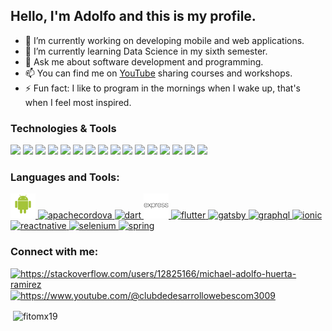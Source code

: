 ## Hello, I'm Adolfo and this is my profile. 

- 🔭 I’m currently working on developing mobile and web applications.
- 🌱 I’m currently learning Data Science in my sixth semester.
- 💬 Ask me about software development and programming.
- 📫 You can find me on [YouTube](https://www.youtube.com/@clubdedesarrollowebescom3009) sharing courses and workshops.
- ⚡ Fun fact: I like to program in the mornings when I wake up, that's when I feel most inspired.

### Technologies & Tools

![](https://img.shields.io/badge/Code-Java-informational?style=flat&logo=java&logoColor=white&color=2bbc8a)
![](https://img.shields.io/badge/Code-Javascript-informational?style=flat&logo=javascript&logoColor=white&color=2bbc8a)
![](https://img.shields.io/badge/Code-Python-informational?style=flat&logo=python&logoColor=white&color=2bbc8a)
![](https://img.shields.io/badge/Code-R-informational?style=flat&logo=r&logoColor=white&color=2bbc8a)
![](https://img.shields.io/badge/Library-React-informational?style=flat&logo=react&logoColor=white&color=2bbc8a)
![](https://img.shields.io/badge/Framework-React_Native-informational?style=flat&logo=react&logoColor=white&color=2bbc8a)
![](https://img.shields.io/badge/Query_Language-GraphQL-informational?style=flat&logo=graphql&logoColor=white&color=2bbc8a)
![](https://img.shields.io/badge/Web_Scrapping-BeautifulSoup-informational?style=flat&logo=python&logoColor=white&color=2bbc8a)
![](https://img.shields.io/badge/Cloud-Firebase-informational?style=flat&logo=firebase&logoColor=white&color=2bbc8a)
![](https://img.shields.io/badge/CSS_Framework-Tailwind-informational?style=flat&logo=tailwind-css&logoColor=white&color=2bbc8a)
![](https://img.shields.io/badge/Database-MongoDB-informational?style=flat&logo=mongodb&logoColor=white&color=2bbc8a)
![](https://img.shields.io/badge/Database-MySQL-informational?style=flat&logo=mysql&logoColor=white&color=2bbc8a)
![](https://img.shields.io/badge/Data_Visualization-Tableau-informational?style=flat&logo=tableau&logoColor=white&color=2bbc8a)
![](https://img.shields.io/badge/Data_Visualization-Power_BI-informational?style=flat&logo=microsoft-power-bi&logoColor=white&color=2bbc8a)
![](https://img.shields.io/badge/Database-Oracle_DB-informational?style=flat&logo=oracle&logoColor=white&color=2bbc8a)
![](https://img.shields.io/badge/Database-SQL_Server-informational?style=flat&logo=microsoft-sql-server&logoColor=white&color=2bbc8a)


<h3 align="left">Languages and Tools:</h3>
<p align="left"> <a href="https://developer.android.com" target="_blank" rel="noreferrer"> <img src="https://raw.githubusercontent.com/devicons/devicon/master/icons/android/android-original-wordmark.svg" alt="android" width="40" height="40"/> </a> <a href="https://cordova.apache.org/" target="_blank" rel="noreferrer"> <img src="https://www.vectorlogo.zone/logos/apache_cordova/apache_cordova-icon.svg" alt="apachecordova" width="40" height="40"/> </a> <a href="https://dart.dev" target="_blank" rel="noreferrer"> <img src="https://www.vectorlogo.zone/logos/dartlang/dartlang-icon.svg" alt="dart" width="40" height="40"/> </a> <a href="https://expressjs.com" target="_blank" rel="noreferrer"> <img src="https://raw.githubusercontent.com/devicons/devicon/master/icons/express/express-original-wordmark.svg" alt="express" width="40" height="40"/> </a> <a href="https://flutter.dev" target="_blank" rel="noreferrer"> <img src="https://www.vectorlogo.zone/logos/flutterio/flutterio-icon.svg" alt="flutter" width="40" height="40"/> </a> <a href="https://www.gatsbyjs.com/" target="_blank" rel="noreferrer"> <img src="https://www.vectorlogo.zone/logos/gatsbyjs/gatsbyjs-icon.svg" alt="gatsby" width="40" height="40"/> </a> <a href="https://graphql.org" target="_blank" rel="noreferrer"> <img src="https://www.vectorlogo.zone/logos/graphql/graphql-icon.svg" alt="graphql" width="40" height="40"/> </a> <a href="https://ionicframework.com" target="_blank" rel="noreferrer"> <img src="https://upload.wikimedia.org/wikipedia/commons/d/d1/Ionic_Logo.svg" alt="ionic" width="40" height="40"/> </a> <a href="https://reactnative.dev/" target="_blank" rel="noreferrer"> <img src="https://reactnative.dev/img/header_logo.svg" alt="reactnative" width="40" height="40"/> </a> <a href="https://www.selenium.dev" target="_blank" rel="noreferrer"> <img src="https://raw.githubusercontent.com/detain/svg-logos/780f25886640cef088af994181646db2f6b1a3f8/svg/selenium-logo.svg" alt="selenium" width="40" height="40"/> </a> <a href="https://spring.io/" target="_blank" rel="noreferrer"> <img src="https://www.vectorlogo.zone/logos/springio/springio-icon.svg" alt="spring" width="40" height="40"/> </a> </p>


<h3 align="left">Connect with me:</h3>
<p align="left">
<a href="https://stackoverflow.com/users/https://stackoverflow.com/users/12825166/michael-adolfo-huerta-ramirez" target="blank"><img align="center" src="https://raw.githubusercontent.com/rahuldkjain/github-profile-readme-generator/master/src/images/icons/Social/stack-overflow.svg" alt="https://stackoverflow.com/users/12825166/michael-adolfo-huerta-ramirez" height="30" width="40" /></a>
<a href="https://www.youtube.com/c/https://www.youtube.com/@clubdedesarrollowebescom3009" target="blank"><img align="center" src="https://raw.githubusercontent.com/rahuldkjain/github-profile-readme-generator/master/src/images/icons/Social/youtube.svg" alt="https://www.youtube.com/@clubdedesarrollowebescom3009" height="30" width="40" /></a>
</p>


<p>&nbsp;<img align="center" src="https://github-readme-stats.vercel.app/api?username=fitomx19&show_icons=true&locale=en" alt="fitomx19" /></p>

